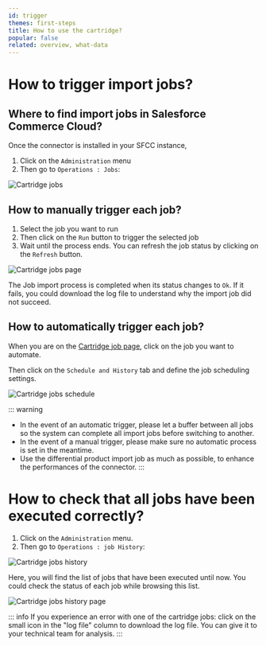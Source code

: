 ```yaml
---
id: trigger
themes: first-steps
title: How to use the cartridge?
popular: false
related: overview, what-data
---
```


# How to trigger import jobs?

## Where to find import jobs in Salesforce Commerce Cloud?

Once the connector is installed in your SFCC instance,
1. Click on the `Administration` menu
2. Then go to `Operations : Jobs`:

![Cartridge jobs](../img/sfcc-jobs.png)

## How to manually trigger each job?

1. Select the job you want to run
2. Then click on the `Run` button to trigger the selected job
3. Wait until the process ends. You can refresh the job status by clicking on the `Refresh` button.

![Cartridge jobs page](../img/sfcc-jobs-page.png)



The Job import process is completed when its status changes to `Ok`. If it fails, you could download the log file to understand why the import job did not succeed.

## How to automatically trigger each job?

When you are on the [Cartridge job page](#how-do-i-go-to-the-cartridge-jobs-page-in-sfcc), click on the job you want to automate.

Then click on the `Schedule and History` tab and define the job scheduling settings.

![Cartridge jobs schedule](../img/sfcc-jobs-schedule.png)



::: warning
- In the event of an automatic trigger, please let a buffer between all jobs so the system can complete all import jobs before switching to another.
- In the event of a manual trigger, please make sure no automatic process is set in the meantime.
- Use the differential product import job as much as possible, to enhance the performances of the connector.
:::

# How to check that all jobs have been executed correctly?

1. Click on the `Administration` menu.
2. Then go to `Operations : job History`:

![Cartridge jobs history](../img/sfcc-jobs-history.png)

Here, you will find the list of jobs that have been executed until now. You could check the status of each job while browsing this list.

![Cartridge jobs history page](../img/sfcc-jobs-history-page.png)

::: info
If you experience an error with one of the cartridge jobs: click on the small icon in the "log file" column to download the log file. You can give it to your technical team for analysis.
:::
